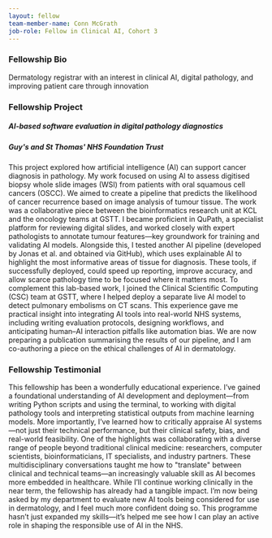 ```yaml
---
layout: fellow
team-member-name: Conn McGrath
job-role: Fellow in Clinical AI, Cohort 3
---
```

### Fellowship Bio
Dermatology registrar with an interest in clinical AI, digital pathology, and improving patient care through innovation
### Fellowship Project
##### _AI-based software evaluation in digital pathology diagnostics_
##### Guy's and St Thomas' NHS Foundation Trust

This project explored how artificial intelligence (AI) can support cancer diagnosis in pathology. My work focused on using AI to assess digitised biopsy whole slide images (WSI) from patients with oral squamous cell cancers (OSCC). We aimed to create a pipeline that predicts the likelihood of cancer recurrence based on image analysis of tumour tissue. The work was a collaborative piece between the bioinformatics research unit at KCL and the oncology teams at GSTT. I became proficient in QuPath, a specialist platform for reviewing digital slides, and worked closely with expert pathologists to annotate tumour features—key groundwork for training and validating AI models. Alongside this, I tested another AI pipeline (developed by Jonas et al. and obtained via GitHub), which uses explainable AI to highlight the most informative areas of tissue for diagnosis. These tools, if successfully deployed, could speed up reporting, improve accuracy, and allow scarce pathology time to be focused where it matters most. To complement this lab-based work, I joined the Clinical Scientific Computing (CSC) team at GSTT, where I helped deploy a separate live AI model to detect pulmonary embolisms on CT scans. This experience gave me practical insight into integrating AI tools into real-world NHS systems, including writing evaluation protocols, designing workflows, and anticipating human–AI interaction pitfalls like automation bias. We are now preparing a publication summarising the results of our pipeline, and I am co-authoring a piece on the ethical challenges of AI in dermatology. 
### Fellowship Testimonial
This fellowship has been a wonderfully educational experience. I’ve gained a foundational understanding of AI development and deployment—from writing Python scripts and using the terminal, to working with digital pathology tools and interpreting statistical outputs from machine learning models. More importantly, I’ve learned how to critically appraise AI systems—not just their technical performance, but their clinical safety, bias, and real-world feasibility. One of the highlights was collaborating with a diverse range of people beyond traditional clinical medicine: researchers, computer scientists, bioinformaticians, IT specialists, and industry partners. These multidisciplinary conversations taught me how to "translate" between clinical and technical teams—an increasingly valuable skill as AI becomes more embedded in healthcare. While I’ll continue working clinically in the near term, the fellowship has already had a tangible impact. I’m now being asked by my department to evaluate new AI tools being considered for use in dermatology, and I feel much more confident doing so. This programme hasn’t just expanded my skills—it’s helped me see how I can play an active role in shaping the responsible use of AI in the NHS.
